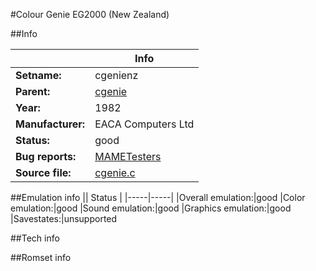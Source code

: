 #Colour Genie EG2000 (New Zealand)

##Info

||Info|
|-----|-----|
|**Setname:**|cgenienz
|**Parent:**|[cgenie](cgenie.md)
|**Year:**|1982
|**Manufacturer:**|EACA Computers Ltd
|**Status:**|good
|**Bug reports:**|[MAMETesters](http://mametesters.org/view_all_set.php?type=1&temporary=y&search=cgenie.c)
|**Source file:**|[cgenie.c](https://github.com/mamedev/mame/blob/master/src/mess/drivers/cgenie.c)

##Emulation info
|| Status |
|-----|-----|
|Overall emulation:|good
|Color emulation:|good
|Sound emulation:|good
|Graphics emulation:|good
|Savestates:|unsupported

##Tech info

##Romset info

<!--- START OF EDITED COMMENT DO NOT TOUCH TEXT ABOVE-->
